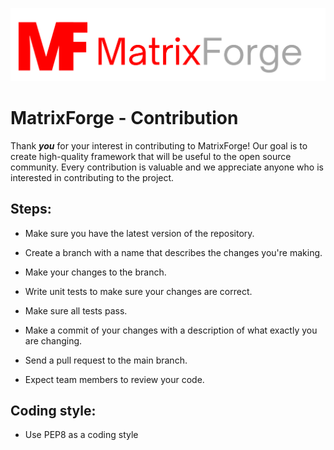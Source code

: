 ![Alt text](/branding/logo1.png "Optional title")

# MatrixForge - Contribution

Thank ***you*** for your interest in contributing to MatrixForge! Our goal is to create high-quality framework that will be useful to the open source community. Every contribution is valuable and we appreciate anyone who is interested in contributing to the project.

## Steps:
- Make sure you have the latest version of the repository.

- Create a branch with a name that describes the changes you're making.

- Make your changes to the branch.

- Write unit tests to make sure your changes are correct.

- Make sure all tests pass.

- Make a commit of your changes with a description of what exactly you are changing.

- Send a pull request to the main branch.

- Expect team members to review your code.

## Coding style:
- Use PEP8 as a coding style
